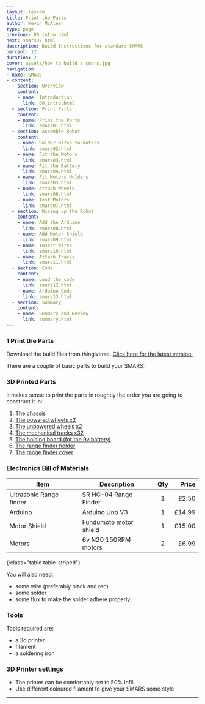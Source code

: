 ```yaml
---
layout: lesson
title: Print the Parts
author: Kevin McAleer
type: page
previous: 00_intro.html
next: smars02.html
description: Build Instructions for standard SMARS
percent: 12
duration: 2
cover: assets/how_to_build_a_smars.jpg
navigation:
- name: SMARS
- content:
  - section: Overview
    content:
    - name: Introduction
      link: 00_intro.html
  - section: Print Parts
    content:
    - name: Print the Parts
      link: smars01.html
  - section: Assemble Robot
    content:
    - name: Solder wires to motors
      link: smars02.html
    - name: Fit the Motors
      link: smars03.html
    - name: Fit the Battery
      link: smars04.html
    - name: Fit Motors Holders
      link: smars05.html
    - name: Attach Wheels
      link: smars06.html
    - name: Test Motors
      link: smars07.html
  - section: Wiring up the Robot
    content:
    - name: Add the Arduino
      link: smars08.html
    - name: Add Motor Shield
      link: smars09.html
    - name: Insert Wires
      link: smars10.html
    - name: Attach Tracks
      link: smars11.html
  - section: Code
    content:
    - name: Load the code
      link: smars12.html
    - name: Arduino Code
      link: smars13.html
  - section: Summary
    content:
    - name: Summary and Review
      link: summary.html
---
```



### 1 Print the Parts

Download the build files from thingiverse. [Click here for the latest version:](https://www.thingiverse.com/thing:2662828)

There are a couple of basic parts to build your SMARS:

### 3D Printed Parts

It makes sense to print the parts in roughtly the order you are going to construct it in:

1. [The chassis](/assets/stl/smars/chassis.stl)
1. [The powered wheels x2](/assets/stl/smars/powered_wheel.stl)
1. [The unpowered wheels x2](/assets/stl/smars/unpowered_wheel.stl)
1. [The mechanical tracks x32](/assets/stl/smars/tracks.stl)
1. [The holding board (for the 9v battery)](/assets/stl/smars/motor_holder.stl)
1. [The range finder holder](/assets/stl/smars/range_finder_holder.stl)
1. [The range finder cover](/assets/stl/smars/range_finder_cover.stl)

### Electronics Bill of Materials

Item                    | Description            | Qty | Price
------------------------|------------------------|:---:|-----:
Ultrasonic Range finder | SR HC-04 Range Finder  |  1  | £2.50
Arduino                 | Arduino Uno V3         |  1  | £14.99
Motor Shield            | Fundumoto motor shield |  1  | £15.00
Motors                  | 6v N20 150RPM motors   |  2  | £6.99
{:class="table table-striped"}

You will also need:

- some wire (preferably black and red)
- some solder
- some flux to make the solder adhere properly.

### Tools

Tools required are:

- a 3d printer
- filament
- a soldering iron

### 3D Printer settings

- The printer can be comfortably set to 50% infill
- Use different coloured filament to give your SMARS some style

---
